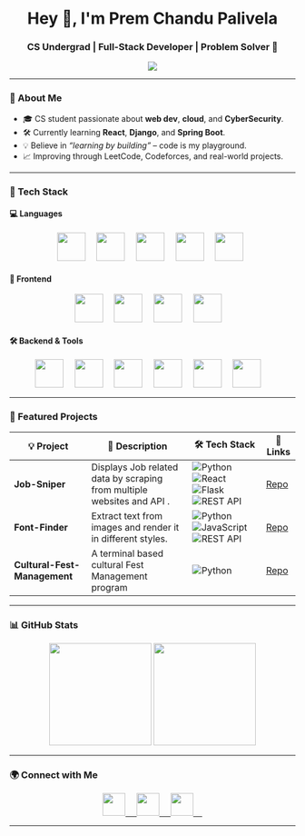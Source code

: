 <h1 align="center">Hey 👋, I'm Prem Chandu Palivela</h1>
<h3 align="center">CS Undergrad | Full-Stack Developer | Problem Solver 🚀</h3>


<p align="center">
  <img src="https://readme-typing-svg.demolab.com?font=Fira+Code&size=20&pause=1200&color=00BFFF&center=true&vCenter=true&width=700&lines=Always+learning+something+new.;Passionate+about+building+with+purpose.;Coding+real-world+solutions+every+day." />
</p>



---

### 🧠 About Me

- 🎓 CS student passionate about **web dev**, **cloud**, and **CyberSecurity**.
- 🛠️ Currently learning **React**, **Django**, and **Spring Boot**.
- 💡 Believe in *“learning by building”* – code is my playground.
- 📈 Improving through LeetCode, Codeforces, and real-world projects.

---

### 🚀 Tech Stack

#### 💻 Languages

<p align="center">
  <img src="https://skillicons.dev/icons?i=python" height="50"/>&nbsp;&nbsp;&nbsp;&nbsp;
  <img src="https://skillicons.dev/icons?i=js" height="50"/>&nbsp;&nbsp;&nbsp;&nbsp;
  <img src="https://skillicons.dev/icons?i=java" height="50"/>&nbsp;&nbsp;&nbsp;&nbsp;
  <img src="https://skillicons.dev/icons?i=c" height="50"/>&nbsp;&nbsp;&nbsp;&nbsp;
  <img src="https://skillicons.dev/icons?i=cpp" height="50"/>&nbsp;&nbsp;
</p>



#### 🎨 Frontend
<p align="center">
  <img src="https://skillicons.dev/icons?i=react" height="50"/>&nbsp;&nbsp;&nbsp;&nbsp;
  <img src="https://skillicons.dev/icons?i=html" height="50"/>&nbsp;&nbsp;&nbsp;&nbsp;
  <img src="https://skillicons.dev/icons?i=css" height="50"/>&nbsp;&nbsp;&nbsp;&nbsp;
  <img src="https://skillicons.dev/icons?i=tailwind" height="50"/>&nbsp;&nbsp;&nbsp;&nbsp;
</p>

#### 🛠️ Backend & Tools
<p align="center">
  <img src="https://skillicons.dev/icons?i=django" height="50"/>&nbsp;&nbsp;&nbsp;&nbsp;
  <img src="https://skillicons.dev/icons?i=flask" height="50"/>&nbsp;&nbsp;&nbsp;&nbsp;
  <img src="https://skillicons.dev/icons?i=fastapi" height="50"/>&nbsp;&nbsp;&nbsp;&nbsp;
  <img src="https://skillicons.dev/icons?i=mongodb" height="50"/>&nbsp;&nbsp;&nbsp;&nbsp;
  <img src="https://skillicons.dev/icons?i=docker" height="50"/>&nbsp;&nbsp;&nbsp;&nbsp;
  <img src="https://skillicons.dev/icons?i=git" height="50"/>&nbsp;&nbsp;&nbsp;&nbsp;
</p>

---


### 📌 Featured Projects

| 💡 Project | 🧠 Description | 🛠️ Tech Stack | 🔗 Links |
|-----------|----------------|------------------------------|-----------|
| **Job-Sniper** | Displays Job related data by scraping from multiple websites and API . | ![Python](https://img.shields.io/badge/-Python-3776AB?logo=python&logoColor=white&style=flat)&nbsp;![React](https://img.shields.io/badge/-React-61DAFB?logo=react&logoColor=white&style=flat)&nbsp;![Flask](https://img.shields.io/badge/-Flask-000000?logo=flask&logoColor=white&style=flat)&nbsp;![REST API](https://img.shields.io/badge/-REST%20API-FF6F00?style=flat) | [Repo](https://github.com/Prem-099/Job-Sniper) |
| **Font-Finder** | Extract text from images and render it in different styles. | ![Python](https://img.shields.io/badge/-Python-3776AB?logo=python&logoColor=white&style=flat)&nbsp;![JavaScript](https://img.shields.io/badge/-JavaScript-FFD700?logo=javascript&logoColor=white&style=flat)&nbsp;![REST API](https://img.shields.io/badge/-REST%20API-FF6F00?style=flat) | [Repo](https://github.com/Prem-099/FontFinder) |
| **Cultural-Fest-Management** | A terminal based cultural Fest Management program | ![Python](https://img.shields.io/badge/-Python-3776AB?logo=python&logoColor=white&style=flat) | [Repo](https://github.com/Prem-099/Cultural-Fest-Management-) |


---

### 📊 GitHub Stats

<p align="center">
  <img height="180em" src="https://github-readme-stats.vercel.app/api?username=Prem-099&show_icons=true&theme=tokyonight&rank_icon=percentile&hide=stars&count_private=true" />
  <img height="180em" src="https://github-readme-stats.vercel.app/api/top-langs/?username=Prem-099&layout=compact&langs_count=8&theme=tokyonight&count_private=true" />
</p>

---


### 🌍 Connect with Me

<p align="center">
  <a href="https://www.linkedin.com/in/prem-chandu-palivela/">
    <img src="https://skillicons.dev/icons?i=linkedin" height="40" />&nbsp;&nbsp;&nbsp;&nbsp;
  </a>
  <a href="https://github.com/Prem-099">
    <img src="https://skillicons.dev/icons?i=github" height="40" />&nbsp;&nbsp;&nbsp;&nbsp;
  </a>
  <a href="mailto:premchandupalivela32@gmail.com">
    <img src="https://skillicons.dev/icons?i=gmail" height="40" />&nbsp;&nbsp;&nbsp;&nbsp;
  </a>
</p>

---

